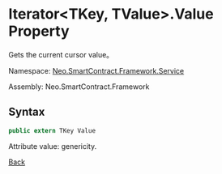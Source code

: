 # Iterator\<TKey, TValue>.Value Property

Gets the current cursor value。

Namespace: [Neo.SmartContract.Framework.Service](../../Neo.SmartContract.Framework.Service.md)

Assembly: Neo.SmartContract.Framework

## Syntax

```c#
public extern TKey Value
```

Attribute value: genericity.



[Back](../Iterator.md)